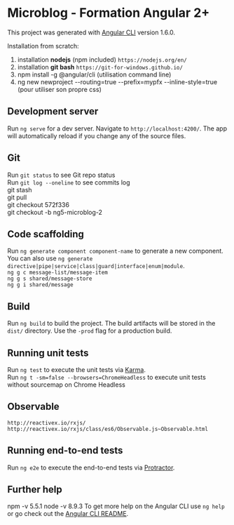 # Microblog - Formation Angular 2+

This project was generated with [Angular CLI](https://github.com/angular/angular-cli) version 1.6.0.

Installation from scratch:  
1. installation **nodejs** (npm included) `https://nodejs.org/en/` 
2. installation **git bash** `https://git-for-windows.github.io/`
3. npm install -g @angular/cli (utilisation command line)
4. ng new newproject --routing=true --prefix=mypfx --inline-style=true (pour utiliser son propre css)

## Development server

Run `ng serve` for a dev server. Navigate to `http://localhost:4200/`. The app will automatically reload if you change any of the source files.

## Git

Run `git status` to see Git repo status  
Run `git log --oneline` to see commits log  
git stash  
git pull  
git checkout 572f336  
git checkout -b ng5-microblog-2  

## Code scaffolding

Run `ng generate component component-name` to generate a new component. You can also use `ng generate directive|pipe|service|class|guard|interface|enum|module`.  
`ng g c message-list/message-item`  
`ng g s shared/message-store`  
`ng g i shared/message`  

## Build

Run `ng build` to build the project. The build artifacts will be stored in the `dist/` directory. Use the `-prod` flag for a production build.

## Running unit tests

Run `ng test` to execute the unit tests via [Karma](https://karma-runner.github.io).  
Run `ng t -sm=false --browsers=ChromeHeadless` to execute unit tests without sourcemap on Chrome Headless 

## Observable

`http://reactivex.io/rxjs/`  
`http://reactivex.io/rxjs/class/es6/Observable.js~Observable.html` 


## Running end-to-end tests

Run `ng e2e` to execute the end-to-end tests via [Protractor](http://www.protractortest.org/).

## Further help

npm -v 5.5.1
node -v 8.9.3
To get more help on the Angular CLI use `ng help` or go check out the [Angular CLI README](https://github.com/angular/angular-cli/blob/master/README.md).
